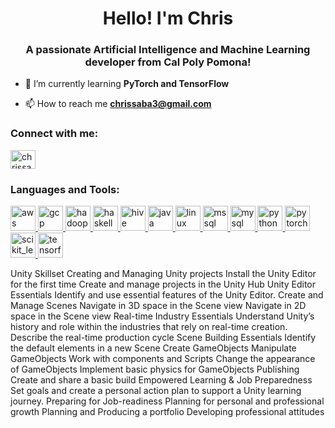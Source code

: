 <h1 align="center">Hello! I'm Chris</h1>
<h3 align="center">A passionate Artificial Intelligence and Machine Learning developer from Cal Poly Pomona!</h3>

- 🌱 I’m currently learning **PyTorch and TensorFlow**

- 📫 How to reach me **chrissaba3@gmail.com**

<h3 align="left">Connect with me:</h3>
<p align="left">
<a href="https://linkedin.com/in/chrissaba3" target="blank"><img align="center" src="https://cdn.jsdelivr.net/npm/simple-icons@3.0.1/icons/linkedin.svg" alt="chrissaba3" height="30" width="40" /></a>
</p>

<h3 align="left">Languages and Tools:</h3>
<p align="left"> <a href="https://aws.amazon.com" target="_blank"> <img src="https://devicons.github.io/devicon/devicon.git/icons/amazonwebservices/amazonwebservices-original-wordmark.svg" alt="aws" width="40" height="40"/> </a> <a href="https://cloud.google.com" target="_blank"> <img src="https://www.vectorlogo.zone/logos/google_cloud/google_cloud-icon.svg" alt="gcp" width="40" height="40"/> </a> <a href="https://hadoop.apache.org/" target="_blank"> <img src="https://www.vectorlogo.zone/logos/apache_hadoop/apache_hadoop-icon.svg" alt="hadoop" width="40" height="40"/> </a> <a href="https://www.haskell.org/" target="_blank"> <img src="https://upload.wikimedia.org/wikipedia/commons/1/1c/Haskell-Logo.svg" alt="haskell" width="40" height="40"/> </a> <a href="https://hive.apache.org/" target="_blank"> <img src="https://www.vectorlogo.zone/logos/apache_hive/apache_hive-icon.svg" alt="hive" width="40" height="40"/> </a> <a href="https://www.java.com" target="_blank"> <img src="https://devicons.github.io/devicon/devicon.git/icons/java/java-original-wordmark.svg" alt="java" width="40" height="40"/> </a> <a href="https://www.linux.org/" target="_blank"> <img src="https://devicons.github.io/devicon/devicon.git/icons/linux/linux-original.svg" alt="linux" width="40" height="40"/> </a> <a href="https://www.microsoft.com/en-us/sql-server" target="_blank"> <img src="https://cdn.worldvectorlogo.com/logos/microsoft-sql-server.svg" alt="mssql" width="40" height="40"/> </a> <a href="https://www.mysql.com/" target="_blank"> <img src="https://devicons.github.io/devicon/devicon.git/icons/mysql/mysql-original-wordmark.svg" alt="mysql" width="40" height="40"/> </a> <a href="https://www.python.org" target="_blank"> <img src="https://devicons.github.io/devicon/devicon.git/icons/python/python-original.svg" alt="python" width="40" height="40"/> </a> <a href="https://pytorch.org/" target="_blank"> <img src="https://www.vectorlogo.zone/logos/pytorch/pytorch-icon.svg" alt="pytorch" width="40" height="40"/> </a> <a href="https://scikit-learn.org/" target="_blank"> <img src="https://upload.wikimedia.org/wikipedia/commons/0/05/Scikit_learn_logo_small.svg" alt="scikit_learn" width="40" height="40"/> </a> <a href="https://www.tensorflow.org" target="_blank"> <img src="https://www.vectorlogo.zone/logos/tensorflow/tensorflow-icon.svg" alt="tensorflow" width="40" height="40"/> </a> </p>

Unity Skillset
Creating and Managing Unity projects
  Install the Unity Editor for the first time
  Create and manage projects in the Unity Hub
Unity Editor Essentials
  Identify and use essential features of the Unity Editor.
  Create and Manage Scenes
  Navigate in 3D space in the Scene view
  Navigate in 2D space in the Scene view
Real-time Industry Essentials
  Understand Unity’s history and role within the industries that rely on real-time creation.
  Describe the real-time production cycle
Scene Building Essentials
  Identify the default elements in a new Scene
  Create GameObjects
  Manipulate GameObjects
  Work with components and Scripts
  Change the appearance of GameObjects
  Implement basic physics for GameObjects
Publishing
  Create and share a basic build
Empowered Learning & Job Preparedness
  Set goals and create a personal action plan to support a Unity learning journey.
  Preparing for Job-readiness
  Planning for personal and professional growth
  Planning and Producing a portfolio
  Developing professional attitudes
